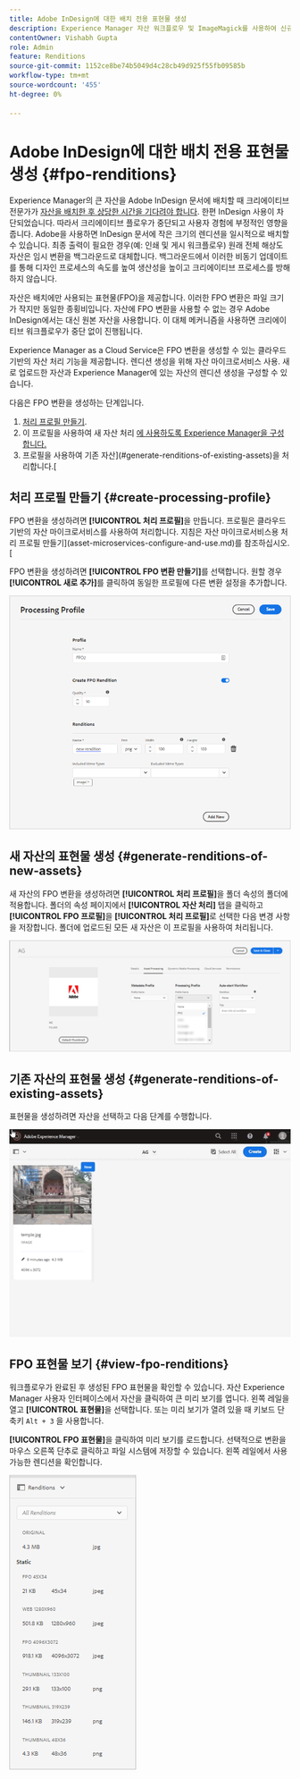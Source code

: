 ```yaml
---
title: Adobe InDesign에 대한 배치 전용 표현물 생성
description: Experience Manager 자산 워크플로우 및 ImageMagick를 사용하여 신규 및 기존 자산의 FPO 변환을 생성합니다.
contentOwner: Vishabh Gupta
role: Admin
feature: Renditions
source-git-commit: 1152ce8be74b5049d4c28cb49d925f55fb09585b
workflow-type: tm+mt
source-wordcount: '455'
ht-degree: 0%

---
```


# Adobe InDesign에 대한 배치 전용 표현물 생성 {#fpo-renditions}

Experience Manager의 큰 자산을 Adobe InDesign 문서에 배치할 때 크리에이티브 전문가가 [자산을 배치한 후 상당한 시간을 기다려야 합니다](https://helpx.adobe.com/indesign/using/placing-graphics.html). 한편 InDesign 사용이 차단되었습니다. 따라서 크리에이티브 플로우가 중단되고 사용자 경험에 부정적인 영향을 줍니다. Adobe을 사용하면 InDesign 문서에 작은 크기의 렌디션을 일시적으로 배치할 수 있습니다. 최종 출력이 필요한 경우(예: 인쇄 및 게시 워크플로우) 원래 전체 해상도 자산은 임시 변환을 백그라운드로 대체합니다. 백그라운드에서 이러한 비동기 업데이트를 통해 디자인 프로세스의 속도를 높여 생산성을 높이고 크리에이티브 프로세스를 방해하지 않습니다.

자산은 배치에만 사용되는 표현물(FPO)을 제공합니다. 이러한 FPO 변환은 파일 크기가 작지만 동일한 종횡비입니다. 자산에 FPO 변환을 사용할 수 없는 경우 Adobe InDesign에서는 대신 원본 자산을 사용합니다. 이 대체 메커니즘을 사용하면 크리에이티브 워크플로우가 중단 없이 진행됩니다.

Experience Manager as a Cloud Service은 FPO 변환을 생성할 수 있는 클라우드 기반의 자산 처리 기능을 제공합니다. 렌디션 생성을 위해 자산 마이크로서비스 사용. 새로 업로드한 자산과 Experience Manager에 있는 자산의 렌디션 생성을 구성할 수 있습니다.

다음은 FPO 변환을 생성하는 단계입니다.
1. [처리 프로필 만들기](#create-processing-profile).
1. 이 프로필을 사용하여 새 자산 처리 [에 사용하도록 Experience Manager을 구성합니다.](#generate-renditions-of-new-assets)
1. 프로필을 사용하여 기존 자산](#generate-renditions-of-existing-assets)을 처리합니다.[

## 처리 프로필 만들기 {#create-processing-profile}

FPO 변환을 생성하려면 **[!UICONTROL 처리 프로필]**&#x200B;을 만듭니다. 프로필은 클라우드 기반의 자산 마이크로서비스를 사용하여 처리합니다. 지침은 자산 마이크로서비스용 처리 프로필 만들기](asset-microservices-configure-and-use.md)를 참조하십시오.[

FPO 변환을 생성하려면 **[!UICONTROL FPO 변환 만들기]**&#x200B;를 선택합니다. 원할 경우 **[!UICONTROL 새로 추가]**&#x200B;를 클릭하여 동일한 프로필에 다른 변환 설정을 추가합니다.

![create-processing-profile-fpo-renditions](assets/create-processing-profile-fpo-renditions.png)

## 새 자산의 표현물 생성 {#generate-renditions-of-new-assets}

새 자산의 FPO 변환을 생성하려면 **[!UICONTROL 처리 프로필]**&#x200B;을 폴더 속성의 폴더에 적용합니다. 폴더의 속성 페이지에서 **[!UICONTROL 자산 처리]** 탭을 클릭하고 **[!UICONTROL FPO 프로필]**&#x200B;을 **[!UICONTROL 처리 프로필]**&#x200B;로 선택한 다음 변경 사항을 저장합니다. 폴더에 업로드된 모든 새 자산은 이 프로필을 사용하여 처리됩니다.

![add-fpo-rendition](assets/add-fpo-rendition.png)


## 기존 자산의 표현물 생성 {#generate-renditions-of-existing-assets}

표현물을 생성하려면 자산을 선택하고 다음 단계를 수행합니다.

![fpo-existing-asset-reprocess](assets/fpo-existing-asset-reprocess.gif)


## FPO 표현물 보기 {#view-fpo-renditions}

워크플로우가 완료된 후 생성된 FPO 표현물을 확인할 수 있습니다. 자산 Experience Manager 사용자 인터페이스에서 자산을 클릭하여 큰 미리 보기를 엽니다. 왼쪽 레일을 열고 **[!UICONTROL 표현물]**&#x200B;을 선택합니다. 또는 미리 보기가 열려 있을 때 키보드 단축키 `Alt + 3` 을 사용합니다.

**[!UICONTROL FPO 표현물]**&#x200B;을 클릭하여 미리 보기를 로드합니다. 선택적으로 변환을 마우스 오른쪽 단추로 클릭하고 파일 시스템에 저장할 수 있습니다. 왼쪽 레일에서 사용 가능한 렌디션을 확인합니다.

![rendition_list](assets/list-renditions.png)
